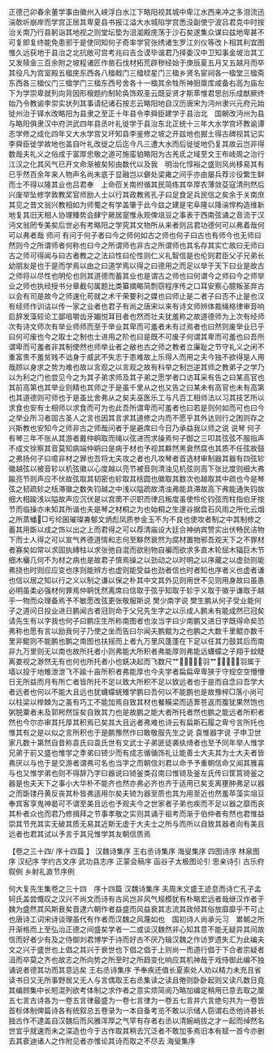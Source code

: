 <!-- { "loadSidebar": true } -->
正德己卯春余董学事由徽州入峡浮白水江下略阳视其城中卑江水西来冲之多泪流迅湍欹圻崩岸而学宫正居其卑夏县书报江溢大水城陷学宫悉没副使宁波吕君克中时按治关南乃行县躬诣其地视之则堂坛垫为沮洳殿庑荡于沙石矣遂集众谋曰兹地卑甚不可复即复终能免患邪于是使同知何子奇率学官张绣诸生罗江刘仪等改卜相其利宜图惟久远获地于县治之北抗敞可宫考兆曰吉佥谟毕谐君乃择委汉中卫知事金坡治其工又发赎金三百余附之坡程诸匠作凿石伐材拓荒辟秽经始于庚辰夏五月又五越月而卒其役凡为宫室殿五楹庑东西各八楹戟门三楹棂星门三楹乡贤名宦祠各一楹堂三楹斋东西各三楹仪门三楹学门三楹东西号舍各十一楹其余牲所神厨廪库咸备右高为庙左下为学崇卑就列向背因形榱题约制轮奂饰观圣云既妥贤才斯萃惟君思创乐成猷厥终始乃令教谕李崇实状列其事请纪诸石按志云略阳地自汉历唐宋为沔州隶兴元府元始徙州治于铎水改略阳为县隶之至正十年县令李舜臣建学于县治北　国朝改沔州为县与略阳俱隶汉中府洪武四年县丞叶礼徙学于县治东北正统十三年大水学宫坏教谕谭志学修之成化四年又大水学宫又坏知县李鉴修之坡之开兹地也掘土得古碑视其记实李舜臣徙学故地也盖自叶礼改徙之后迄今凡三遭大水而后徙徙地仍复其故云岂非得数哉夫礼义之俗成于富厚忠敬之道可施蛮貃略阳为古羌氐之域至文王布岐周之治行江汉之化其风气已开文命渐被矣矧由数代以及我　明治化惇裕之盛则风尚移易其有已乎然百余年来人物声名尚未底于显融岂以僻处梁雍之间乎亦由屡兵荐沴役繁生鲜而士不得以隆其业也吕君奉　上命莅关南拊循其民简练其卒厚农薄敛芟寇清刑然后兴废举坠修学敦教奖官师励人士以行其政教焉孔子曰足食足兵民信之矣余于关南庶其见之昔文翁兴教相如为师蜀之有学盖肇于此今兹之建是宅阜隆以降湍悍构造维新地复其旧天相人协理臻势会肆宁厥居寔惟永观俾俎豆之事表于西南弦诵之音流于汉沔文翁罔专美矣后世必有考略阳之学究其文物所从来者则吕君功德何可以弗着哉何可以弗者哉
师问
有问于何子者曰今之师何如古之师也何子曰古也有师今也无师曰然则今之所谓师者何称也曰今之所谓师也非古之所谓师也其名存其实亡故曰无师曰古之师可得闻与曰古者教之之法曰性曰伦性则仁义礼智信是也伦则君臣父子兄弟长幼朋友是也于是而学焉以由之曰道学焉以得之曰德用之而足以举于天下曰业是故古之师将以尽性也明伦也则其道德而蓄其业也是谓古之师也曰何谓今之师曰今之师举业之师也执经授书分章截句属题比类纂摘略简剽窃程序传之口耳安察心臆叛圣弃古以会有司是故今之师速化苟就之术干荣要利之媒也曰师止是二者子曰否不止是也汉有经师作训诂以传一家之业者也君子有尚之唐宋以来有诗文师辨体裁绳格律审音响启辞发藻较论工鄙咀嚼齿牙媚悦耳目者也然而壮夫犹羞称之故道德师为上次有经师次有诗文师次有举业师师而至于举业其卑而可羞者未有过焉者也曰然则废举业已乎曰何可废也今之取士之制也士进用之阶也曰是既不可废子何谓其卑而可羞也曰吾所谓卑而可羞者非其制使然也师举业者之敝也古之师之教者立廉耻之节守礼义之闲不重富贵不羞贫贱不诎身于威武不失志于患难故上乐得人而用之夫今独不欲得是人用哉顾以身求之势为难也故以言观之以言观之故有科举之制岂逆其师之教弟子之学乃以为利之门也尝见今之为其子弟求师及其子弟之愿学者口访耳采有告之曰某高官也其前高第也其举业则精也其师之于是虽千里从之也又告之曰某未有高官也未有高第也其道德则可师也于是虽比舍弗从之矣夫巫医乐工与凡百工相师法以习其技艺所以求食也安有士相师以求食而可为也此吾所谓卑而可羞者也曰若是则何如而可也曰今之举业所习者固古圣人之言也因其言求其道修之内而不愿乎其外达则行之困则存之兴斯教也安知今之师非古之师哉问者于是避席曰今日乃承益我以师之说
说琴
何子有琴三年不张从其游者戴仲鹖取而绳以弦进而求操焉何子御之三叩其弦弦不服指声不成文徐察其音莫知病端仲鹖曰是病于材也予视其黟然黑衰然腐也其质不任弦故鼓之弗扬何子曰噫非材之罪也吾将尢夫攻之者也凡攻琴者首选材审制器其器有四弦轸徽越弦以被音轸以机弦徽以心度越以亮节被音则清浊见机弦则高下张比度则细大弗踰亮节则声应不伏故弦取其韧密也轸取其栝圆也徽取其数次也越取其中疏也今是琴弦之韧疏轸之栝滞徽之数失钧越之中浅以隘疏故清浊弗能具滞故高下弗能通失钧故细大相踰浅以隘故声应沉伏是以宫啇不识职而律吕叛度虽使伶伦钧弦而柱指伯牙按节而临操亦未知其所谐也夫是琴之材桐之为也始桐之生邃谷据盘石风雨之所化云烟之所蒸蟠&#62678;□亏纶囷璀璨岪郁文炳彪凤质参金玉不为不良也使攻者制之中其制修之蓄其用斲以成之饰以出之上而君得之可以荐清庙设大廷合神纳宾赞实出伏畅民洁物下而士人得之可以宣气养德道情和志何至黟然衰然为腐材置物邪吾观天下之不罪材者寡矣如常以求固执縳柱以求张弛自混而欲别物自褊而欲求多直木轮屈木辐巨木节细木欐几何不为材之病也是故君子慎焉操之以劲动之以时明之以序藏之以虚劲则能弗挠也时则应应变也序则能辨方也虚则能受益也劲者信也时者知也序者义也虚者谦也信以居之知以行之义以制之谦以保之朴其中文其外见则用世不见则用身故曰虽愚必明虽柔必强材何罪焉仲鹖怃然离席曰信取于弦乎知取于轸乎义取于徽乎谦取于越乎一物而众理备焉予不敏愿改弦更张敬服斯说 
樊少南字说 
樊生鹏从何子受业能何子之道间日投业进日鹏闻古者冠则命于父兄先生字之以示成人鹏未有能成然已冠矣请先生有以字我也何子曰鹏庄生所称南图者也汝当字曰少南鹏又进日字既得命矣恐弗称也愿有言以励我何子乃使之坐而告曰尔闻夫鹏鲲为之也鹏之大数千里鲲亦数千里非鲲则不能鹏也鹏之南图也扶摇而上者九万里风蓬蓬在下足以任其力鼓其后而南非九万里则无以南也故所托者小则弗能大所积者弗能厚则弗能远蠛蠓之子翔于蚊睫离娄视之渺然无有也何也所托者小也蜣决起而飞数尺艹&#63139;&#62690;&#63139;&#62682;&#63139;羽艹&#63139;&#62690;&#63139;&#62682;&#63139;羽属于墙以投于地雉泄泄飞不踰十亩所积者弗能厚也今夫学者扁扁卑卑狭于守规空空懵懵日无所益而月有所亡者皆所托不足以致大所积不足以致远者也于是而自念曰吾学大者远者也何以不能大且远也犹蠛蠓蜣雉学鹏曰吾何以不能鹏也是故豫梓□落小尚可以柱梁以榉棘为之虽有巧工不能加焉自致其材也餐糒梁而适莾苍返而腹犹果然饱也粥脱粟者未及郭枵然馁矣自致其力也是故鹏之能大者所托者然也鹏之能远者所积者然也今尔亦审其托厚其积焉已矣其大且远者弗难也诗云有扁斯石履之卑兮言所托也惟其有之是以似之言所积也于是鹏豫然作曰敢敬服先生之说
袁惟器字说 
子申卫世家凡数十第然自昔称袁氏曰袁氏世有文武士子弟匪徒袭纨绮者也至予同年举人惟学兄弟于前又盛也惟学之季弟曰锜少而有成志循循饰礼让能善士大夫其为士大夫者皆弗厌以与也于是交游者谓弗可名也当字之而朝信刘君以命予予重朝信命又闻其雅喜与也又惟学弟也则不得辞乃字曰器说曰锜釜类召南曰惟锜及釜左氏传曰筐筥锜釜之器是也夫天下之事小大华朴不能齐也然亦弗必齐也齐于适用已矣支离壅肿弗足以器之而斲镂丹黄反丧其朴皆弗适用尔矣夫锜为器至质也其为用至近也然羞苹藻实俎豆奉宾客享鬼神曷可不谓至美且远也予观夫今之世家者子弟也疾而不足以器之靡而丧其朴者众也而君乃修揖拜之节事孝敬之实则其诵于祖考而渐于伯仲者有然也君惟益崇其节充其实无破其质无易其近斯无虚于大夫士之所与而所以自致其器者向有美且远者也君其试以予言于其兄惟学其友朝信质焉 

【卷之三十四/ 序十四篇 】
汉魏诗集序
王右丞诗集序 
海叟集序 
四图诗序 
林泉图序 
汉纪序
学约古文序
武功县志序
正蒙会稿序
函谷子太极图论引 
思亲诗引 
古乐府叙例
乡射礼直节序例

何大复先生集卷之三十四　序十四篇
汉魏诗集序 
夫周末文盛王迹息而诗亡孔子孟轲氏盖尝慨叹之汉兴不尚文而诗有古风岂非风气规模犹有朴略宏远者哉继汉作者于魏为盛然其风斯衰矣晋逮六朝作者益盛而风益衰其志流其政倾其俗放靡靡乎不可止也唐诗工词宋诗谈理虽代有作者而汉魏之风蔑如也　国初诗人尚承元习　累朝之所开渐格而上至弘治正德之间盛矣学者一二或谈汉魏然非心知其意不能无疑异其间故信而好者少有及之侍御刘君博学于诗而好古不厌乃辑汉魏之作访罗遗失汇为此编夫文之兴于盛世也上倡之其兴于衰世也下倡之倡于上则尚一而道行倡于下合者宗疑者沮而卒莫之齐也故志之所向势之所至时之所趋变化响应其机神哉于戏侍御此编不独诵说者德其功而其意远矣
王右丞诗集序
予奉疾还值长夏索处人劝以精力未充且省读书日又无所事野居又无人与言偶取王右丞集读之读且倦则卧卧起则又读凡数日竟其编顾集中长短混列欲考体制之求作者之意实烦简阅乃略加编定稍用已意去取之厘五七言古诗各为一卷五言律最盛为一卷七言律为一卷五七言并六言绝句共为一卷皆首标体制俾篇诗各有统叙总五卷录为一本自备考览不敢以示储人窃谓右丞他诗甚长独古作不逮盖自汉魏后而风雅浑厚之气罕有存者右丞以清婉峭拔之才一起而绰然名世宜乎就速而未之深造也今于古作取其稍去冗泛者不敢加多焉旧本有赋一首今亦删去其裵迪诸人之作附见者亦惟论其诗而取之不尽去
海叟集序
